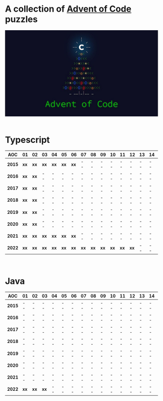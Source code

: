 # A collection of <a href="https://adventofcode.com/">Advent of Code</a> puzzles
<div><img src="assets/aoc.jpg" alt="Advent of Code"></div><br>

# Typescript

|   AOC    |   01   |   02   |   03   |   04   |   05   |   06   |   07   |   08   |   09   |   10   |   11   |   12   |   13   |   14   |   15   |   16   |   17   |   18   |   19   |   20   |   21   |   22   |   23   |   24   |
| -------- |--------|--------|--------|--------|--------|--------|--------|--------|--------|--------|--------|--------|--------|--------|--------|--------|--------|--------|--------|--------|--------|--------|--------|--------|
| **2015** | **xx** | **xx** | **xx** | **xx** | **xx** | **xx** |   --   |   --   |   --   |   --   |   --   |   --   |   --   |   --   |   --   |   --   |   --   |   --   |   --   |   --   |   --   |   --   |   --   |   --   |
| **2016** | **xx** | **xx** |   --   |   --   |   --   |   --   |   --   |   --   |   --   |   --   |   --   |   --   |   --   |   --   |   --   |   --   |   --   |   --   |   --   |   --   |   --   |   --   |   --   |   --   |
| **2017** | **xx** | **xx** |   --   |   --   |   --   |   --   |   --   |   --   |   --   |   --   |   --   |   --   |   --   |   --   |   --   |   --   |   --   |   --   |   --   |   --   |   --   |   --   |   --   |   --   |
| **2018** | **xx** | **xx** |   --   |   --   |   --   |   --   |   --   |   --   |   --   |   --   |   --   |   --   |   --   |   --   |   --   |   --   |   --   |   --   |   --   |   --   |   --   |   --   |   --   |   --   |
| **2019** | **xx** | **xx** |   --   |   --   |   --   |   --   |   --   |   --   |   --   |   --   |   --   |   --   |   --   |   --   |   --   |   --   |   --   |   --   |   --   |   --   |   --   |   --   |   --   |   --   |
| **2020** | **xx** | **xx** |   --   |   --   |   --   |   --   |   --   |   --   |   --   |   --   |   --   |   --   |   --   |   --   |   --   |   --   |   --   |   --   |   --   |   --   |   --   |   --   |   --   |   --   |
| **2021** | **xx** | **xx** | **xx** | **xx** | **xx** | **xx** |   --   |   --   |   --   |   --   |   --   |   --   |   --   |   --   |   --   |   --   |   --   |   --   |   --   |   --   |   --   |   --   |   --   |   --   |
| **2022** | **xx** | **xx** | **xx** | **xx** | **xx** | **xx** | **xx** | **xx** | **xx** | **xx** | **xx** | **xx** |   --   |   --   |   --   |   --   |   --   |   --   |   --   |   --   |   --   |   --   |   --   |   --   |
<br>

# Java

|   AOC    |   01   |   02   |   03   |   04   |   05   |   06   |   07   |   08   |   09   |   10   |   11   |   12   |   13   |   14   |   15   |   16   |   17   |   18   |   19   |   20   |   21   |   22   |   23   |   24   |
| -------- |--------|--------|--------|--------|--------|--------|--------|--------|--------|--------|--------|--------|--------|--------|--------|--------|--------|--------|--------|--------|--------|--------|--------|--------|
| **2015** |   --   |   --   |   --   |   --   |   --   |   --   |   --   |   --   |   --   |   --   |   --   |   --   |   --   |   --   |   --   |   --   |   --   |   --   |   --   |   --   |   --   |   --   |   --   |   --   |
| **2016** |   --   |   --   |   --   |   --   |   --   |   --   |   --   |   --   |   --   |   --   |   --   |   --   |   --   |   --   |   --   |   --   |   --   |   --   |   --   |   --   |   --   |   --   |   --   |   --   |
| **2017** |   --   |   --   |   --   |   --   |   --   |   --   |   --   |   --   |   --   |   --   |   --   |   --   |   --   |   --   |   --   |   --   |   --   |   --   |   --   |   --   |   --   |   --   |   --   |   --   |
| **2018** |   --   |   --   |   --   |   --   |   --   |   --   |   --   |   --   |   --   |   --   |   --   |   --   |   --   |   --   |   --   |   --   |   --   |   --   |   --   |   --   |   --   |   --   |   --   |   --   |
| **2019** |   --   |   --   |   --   |   --   |   --   |   --   |   --   |   --   |   --   |   --   |   --   |   --   |   --   |   --   |   --   |   --   |   --   |   --   |   --   |   --   |   --   |   --   |   --   |   --   |
| **2020** |   --   |   --   |   --   |   --   |   --   |   --   |   --   |   --   |   --   |   --   |   --   |   --   |   --   |   --   |   --   |   --   |   --   |   --   |   --   |   --   |   --   |   --   |   --   |   --   |
| **2021** |   --   |   --   |   --   |   --   |   --   |   --   |   --   |   --   |   --   |   --   |   --   |   --   |   --   |   --   |   --   |   --   |   --   |   --   |   --   |   --   |   --   |   --   |   --   |   --   |
| **2022** | **xx** | **xx** | **xx** |   --   |   --   |   --   |   --   |   --   |   --   |   --   |   --   |   --   |   --   |   --   |   --   |   --   |   --   |   --   |   --   |   --   |   --   |   --   |   --   |   --   |
<br>